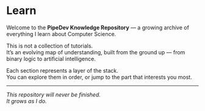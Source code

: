 # Learn

Welcome to the **PipeDev Knowledge Repository** — a growing archive of everything I learn about Computer Science.

This is not a collection of tutorials.  
It’s an evolving map of understanding, built from the ground up — from binary logic to artificial intelligence.

Each section represents a layer of the stack.  
You can explore them in order, or jump to the part that interests you most.

---

*This repository will never be finished.  
It grows as I do.*  

